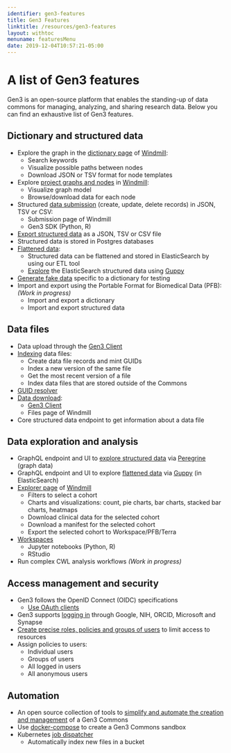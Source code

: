 ```yaml
---
identifier: gen3-features
title: Gen3 Features
linktitle: /resources/gen3-features
layout: withtoc
menuname: featuresMenu
date: 2019-12-04T10:57:21-05:00
---
```



# A list of Gen3 features

Gen3 is an open-source platform that enables the standing-up of data commons for managing, analyzing, and sharing research data. Below you can find an exhaustive list of Gen3 features.

## Dictionary and structured data

* Explore the graph in the [dictionary page](../user/dictionary/) of [Windmill](https://github.com/uc-cdis/data-portal):
    * Search keywords
    * Visualize possible paths between nodes
    * Download JSON or TSV format for node templates 
* Explore [project graphs and nodes](../user/data-types/#what-is-a-data-dictionary-and-data-mode) in [Windmill](https://github.com/uc-cdis/data-portal):
    * Visualize graph model
    * Browse/download data for each node
* Structured [data submission](../user/submit-data/) (create, update, delete records) in JSON, TSV or CSV:
    * Submission page of Windmill
    * Gen3 SDK (Python, R)
* [Export structured data](../user/access-data/#exploration-tool) as a JSON, TSV or CSV file
* Structured data is stored in Postgres databases
* [Flattened data](../developer/flat-model-api/):
    * Structured data can be flattened and stored in ElasticSearch by using our ETL tool
    * [Explore](../user/access-data/) the ElasticSearch structured data using [Guppy](https://github.com/uc-cdis/guppy)
* [Generate fake data](https://github.com/uc-cdis/data-simulator) specific to a dictionary for testing
* Import and export using the Portable Format for Biomedical Data (PFB): *(Work in progress)*
    * Import and export a dictionary
    * Import and export structured data

## Data files

* Data upload through the [Gen3 Client](../user/gen3-client/)
* [Indexing](https://github.com/uc-cdis/indexd) data files:
    * Create data file records and mint GUIDs
    * Index a new version of the same file
    * Get the most recent version of a file
    * Index data files that are stored outside of the Commons
* [GUID resolver](https://dataguids.org/)
* [Data download](../user/access-data/#downloading-data-files):
    * [Gen3 Client](../user/gen3-client/)
    * Files page of Windmill
* Core structured data endpoint to get information about a data file

## Data exploration and analysis

* GraphQL endpoint and UI to [explore structured data](../user/access-data/#querying-metadata-using-the-graphiql-interface) via [Peregrine](https://github.com/uc-cdis/peregrine) (graph data)
* GraphQL endpoint and UI to explore [flattened data](../user/access-data/#querying-metadata-using-the-graphiql-interface) via [Guppy](https://github.com/uc-cdis/guppy) (in ElasticSearch)
* [Explorer page](../user/access-data/#exploration-tool) of [Windmill](https://github.com/uc-cdis/data-portal)
    * Filters to select a cohort
    * Charts and visualizations: count, pie charts, bar charts, stacked bar charts, heatmaps
    * Download clinical data for the selected cohort
    * Download a manifest for the selected cohort
    * Export the selected cohort to Workspace/PFB/Terra
* [Workspaces](../user/analyze-data/)
    * Jupyter notebooks (Python, R)
    * RStudio
* Run complex CWL analysis workflows *(Work in progress)*

## Access management and security

* Gen3 follows the OpenID Connect (OIDC) specifications
    * [Use OAuth clients](https://github.com/uc-cdis/fence/#oidc--oauth2)
* Gen3 supports [logging in](https://github.com/uc-cdis/fence/) through Google, NIH, ORCID, Microsoft and Synapse
* [Create precise roles, policies and groups of users](https://github.com/uc-cdis/arborist) to limit access to resources
* Assign policies to users:
    * Individual users
    * Groups of users
    * All logged in users
    * All anonymous users

## Automation

* An open source collection of tools to [simplify and automate the creation and management](../operator/#2-cloud-automation-cloud-automation-img-cloud-automation-svg) of a Gen3 Commons
* Use [docker-compose](../operator/#1-compose-services-compose-services-img-compose-services-svg) to create a Gen3 Commons sandbox
* Kubernetes [job dispatcher](https://github.com/uc-cdis/ssjdispatcher)
    * Automatically index new files in a bucket
